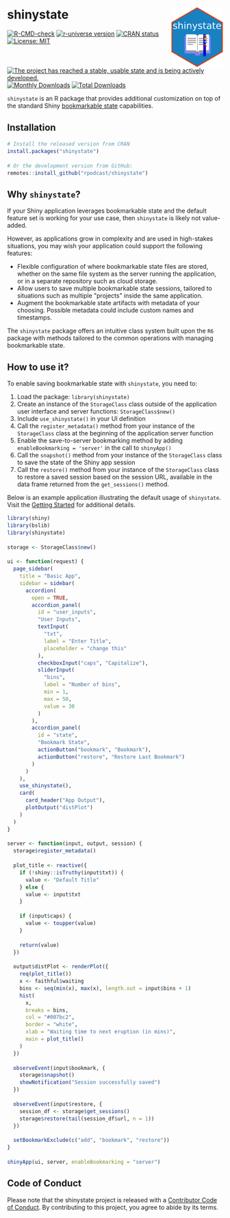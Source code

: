 # shinystate <img src="man/figures/logo.png" align="right" height="139" alt="" />

<!-- badges: start -->
[![R-CMD-check](https://github.com/rpodcast/shinystate/actions/workflows/R-CMD-check.yaml/badge.svg)](https://github.com/rpodcast/shinystate/actions/workflows/R-CMD-check.yaml)
[![r-universe version](https://rpodcast.r-universe.dev/shinystate/badges/version)](https://rpodcast.r-universe.dev/shinystate)
[![CRAN status](https://www.r-pkg.org/badges/version/shinystate)](https://CRAN.R-project.org/package=shinystate)
[![License: MIT](https://img.shields.io/badge/License-MIT-yellow.svg)](https://opensource.org/licenses/MIT)

[![The project has reached a stable, usable state and is being actively developed.](https://www.repostatus.org/badges/latest/active.svg)](https://www.repostatus.org/#active)
[![Monthly Downloads](https://cranlogs.r-pkg.org/badges/shinystate)](https://CRAN.R-project.org/package=shinystate)
[![Total Downloads](https://cranlogs.r-pkg.org/badges/grand-total/shinystate)](https://CRAN.R-project.org/package=shinystate)
<!-- badges: end -->

`shinystate` is an R package that provides additional customization on top of the standard Shiny [bookmarkable state](https://shiny.posit.co/r/articles/share/bookmarking-state/) capabilities.

## Installation


```r
# Install the released version from CRAN
install.packages("shinystate")

# Or the development version from GitHub:
remotes::install_github("rpodcast/shinystate")
```

## Why `shinystate`?

If your Shiny application leverages bookmarkable state and the default feature set is working for your use case, then `shinystate` is likely not value-added. 

However, as applications grow in complexity and are used in high-stakes situations, you may wish your application could support the following features:

* Flexible configuration of where bookmarkable state files are stored, whether on the same file system as the server running the application, or in a separate repository such as cloud storage.
* Allow users to save multiple bookmarkable state sessions, tailored to situations such as multiple "projects" inside the same application.
* Augment the bookmarkable state artifacts with metadata of your choosing. Possible metadata could include custom names and timestamps.
 
The `shinystate` package offers an intuitive class system built upon the `R6` package with methods tailored to the common operations with managing bookmarkable state. 

## How to use it?

To enable saving bookmarkable state with `shinystate`, you need to:

1. Load the package: `library(shinystate)`
1. Create an instance of the `StorageClass` class outside of the application user interface and server functions: `StorageClass$new()`
1. Include `use_shinystate()` in your UI definition
1. Call the `register_metadata()` method from your instance of the `StorageClass` class at the beginning of the application server function
1. Enable the save-to-server bookmarking method by adding `enableBookmarking = 'server'` in the call to `shinyApp()`
1. Call the `snapshot()` method from your instance of the `StorageClass` class to save the state of the Shiny app session
1. Call the `restore()` method from your instance of the `StorageClass` class to restore a saved session based on the session URL, available in the data frame returned from the `get_sessions()` method.

Below is an example application illustrating the default usage of `shinystate`. Visit the [Getting Started](https://rpodcast.github.io/shinystate/articles/shinystate.html) for additional details.


```r
library(shiny)
library(bslib)
library(shinystate)

storage <- StorageClass$new()

ui <- function(request) {
  page_sidebar(
    title = "Basic App",
    sidebar = sidebar(
      accordion(
        open = TRUE,
        accordion_panel(
          id = "user_inputs",
          "User Inputs",
          textInput(
            "txt",
            label = "Enter Title",
            placeholder = "change this"
          ),
          checkboxInput("caps", "Capitalize"),
          sliderInput(
            "bins",
            label = "Number of bins",
            min = 1,
            max = 50,
            value = 30
          )
        ),
        accordion_panel(
          id = "state",
          "Bookmark State",
          actionButton("bookmark", "Bookmark"),
          actionButton("restore", "Restore Last Bookmark")
        )
      )
    ),
    use_shinystate(),
    card(
      card_header("App Output"),
      plotOutput("distPlot")
    )
  )
}

server <- function(input, output, session) {
  storage$register_metadata()

  plot_title <- reactive({
    if (!shiny::isTruthy(input$txt)) {
      value <- "Default Title"
    } else {
      value <- input$txt
    }

    if (input$caps) {
      value <- toupper(value)
    }

    return(value)
  })

  output$distPlot <- renderPlot({
    req(plot_title())
    x <- faithful$waiting
    bins <- seq(min(x), max(x), length.out = input$bins + 1)
    hist(
      x,
      breaks = bins,
      col = "#007bc2",
      border = "white",
      xlab = "Waiting time to next eruption (in mins)",
      main = plot_title()
    )
  })

  observeEvent(input$bookmark, {
    storage$snapshot()
    showNotification("Session successfully saved")
  })

  observeEvent(input$restore, {
    session_df <- storage$get_sessions()
    storage$restore(tail(session_df$url, n = 1))
  })

  setBookmarkExclude(c("add", "bookmark", "restore"))
}

shinyApp(ui, server, enableBookmarking = "server")
```

## Code of Conduct

Please note that the shinystate project is released with a [Contributor Code of Conduct](https://contributor-covenant.org/version/2/1/CODE_OF_CONDUCT.html). By contributing to this project, you agree to abide by its terms.
